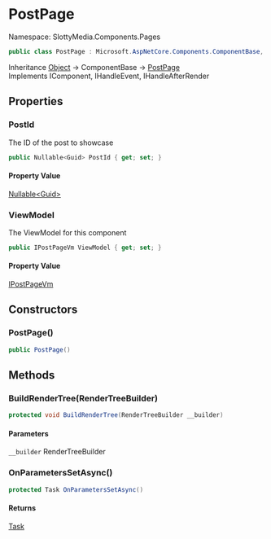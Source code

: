 # PostPage

Namespace: SlottyMedia.Components.Pages

```csharp
public class PostPage : Microsoft.AspNetCore.Components.ComponentBase, Microsoft.AspNetCore.Components.IComponent, Microsoft.AspNetCore.Components.IHandleEvent, Microsoft.AspNetCore.Components.IHandleAfterRender
```

Inheritance [Object](https://docs.microsoft.com/en-us/dotnet/api/system.object) → ComponentBase → [PostPage](./slottymedia.components.pages.postpage.md)<br>
Implements IComponent, IHandleEvent, IHandleAfterRender

## Properties

### **PostId**

The ID of the post to showcase

```csharp
public Nullable<Guid> PostId { get; set; }
```

#### Property Value

[Nullable&lt;Guid&gt;](https://docs.microsoft.com/en-us/dotnet/api/system.nullable-1)<br>

### **ViewModel**

The ViewModel for this component

```csharp
public IPostPageVm ViewModel { get; set; }
```

#### Property Value

[IPostPageVm](./slottymedia.backend.viewmodel.pages.post.ipostpagevm.md)<br>

## Constructors

### **PostPage()**

```csharp
public PostPage()
```

## Methods

### **BuildRenderTree(RenderTreeBuilder)**

```csharp
protected void BuildRenderTree(RenderTreeBuilder __builder)
```

#### Parameters

`__builder` RenderTreeBuilder<br>

### **OnParametersSetAsync()**

```csharp
protected Task OnParametersSetAsync()
```

#### Returns

[Task](https://docs.microsoft.com/en-us/dotnet/api/system.threading.tasks.task)<br>
